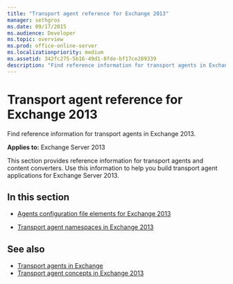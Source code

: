 ```yaml
---
title: "Transport agent reference for Exchange 2013"
manager: sethgros
ms.date: 09/17/2015
ms.audience: Developer
ms.topic: overview
ms.prod: office-online-server
ms.localizationpriority: medium
ms.assetid: 342fc275-5b16-49d1-8fde-bf17ce289339
description: "Find reference information for transport agents in Exchange 2013."
---
```


# Transport agent reference for Exchange 2013

Find reference information for transport agents in Exchange 2013.
  
**Applies to:** Exchange Server 2013 
  
This section provides reference information for transport agents and content converters. Use this information to help you build transport agent applications for Exchange Server 2013.
  
## In this section

- [Agents configuration file elements for Exchange 2013](agents-configuration-file-elements-for-exchange-2013.md)
    
- [Transport agent namespaces in Exchange 2013](transport-agent-namespaces-in-exchange-2013.md)
    
## See also

- [Transport agents in Exchange](transport-agents-in-exchange-2013.md)
- [Transport agent concepts in Exchange 2013](transport-agent-concepts-in-exchange-2013.md)


